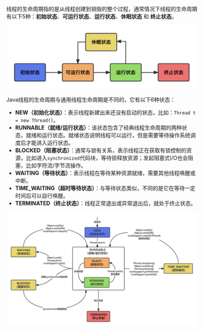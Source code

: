 线程的生命周期指的是从线程创建到销毁的整个过程，通常情况下线程的生命周期有以下5种：**初始状态**、**可运行状态**、**运行状态**、**休眠状态** 和 **终止状态**。

![通用线程生命周期](../../../resources/Java/并发编程/processon/通用线程状态转换图.png)

Java线程的生命周期与通用线程生命周期是不同的，它有以下6种状态：

- **NEW（初始化状态）**：表示线程新建出来还没有启动的状态，比如：`Thread t = new Thread()`。
- **RUNNABLE（就绪/运行状态）**：该状态包含了经典线程生命周期的两种状态，就绪和运行状态。就绪状态说明线程可以运行，但是需要等待操作系统调度后才能进入运行状态。
- **BLOCKED（阻塞状态）**：通常与锁有关系，表示线程正在获取有锁控制的资源，比如进入`synchronized`代码块，等待锁释放资源；发起阻塞式I/O也会阻塞，比如字符流/字节流操作。
- **WAITING（等待状态）**：表示线程在等待某种资源就绪，需要其他线程唤醒或中断。
- **TIME_WAITING（超时等待状态）**：与等待状态类似，不同的是它在等待一定时间后可以自行唤醒。
- **TERMINATED（终止状态）**：线程正常退出或异常退出后，就处于终止状态。

![Java线程状态转换图](../../../resources/Java/并发编程/processon/Java线程状态转换图.png)


